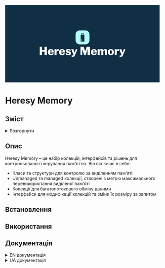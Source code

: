 <img src="docs/Images/logo.png?raw=true" alt="Heresy Memory" width="500px" height="250px"/>

# Heresy Memory

## Зміст

<details>
<summary>Розгорнути</summary>

- [Опис](#опис)
- [Встановлення](#встановлення)
- [Використання](#використання)
- [Документація](#документація)

</details>

## Опис

Heresy Memory – це набір колекцій, інтерфейсів та рішень для контрольованого керування пам'яттю. Він включає в себе:
* Класи та структури для контролю за виділенням пам'яті
* Unmanaged та managed колекції, створені з метою максимального перевикористання виділеної пам'яті
* Колекції для багатопотокового обміну даними
* Інтерфейси для модифікації колекцій та зміни їх розміру за запитом

## Встановлення

## Використання

## Документація

<details>
<summary>EN документація</summary>

- [Алокації](docs/en/Allocations)
- [Інтерфейси колекцій](docs/en/Collection interfaces)
- [MPMC Циркулярний Буфер](docs/en/MPMC Circular Buffers)

</details>

<details>
<summary>UA документація</summary>

- [Алокації](docs/ua/Allocations)
- [Інтерфейси колекцій](docs/ua/Collection interfaces)
- [MPMC Циркулярний Буфер](docs/ua/MPMC Circular Buffers)

</details>